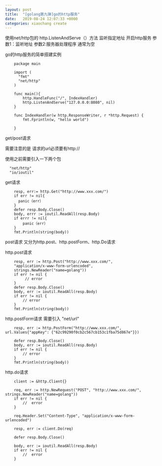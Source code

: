 ```yaml
---
layout: post
title:  "[golang第九弹]go的http服务"
date:   2019-08-24 12:07:33 +0000
categories: xiaochang create
---
```


使用net/http包的 http.ListenAndServe（）方法 监听指定地址 开启http服务
参数1：监听地址
参数2:服务器处理程序 通常为空

go的http服务的简单搭建实例

        package main 
        
        import (
          "fmt"
          "net/http"
        )
        
        func main(){
            http.HandleFunc("/", IndexHandler)
            http.ListenAndServe("127.0.0.0:8080", nil)
        }
        
        func IndexHandler(w http.ResponseWriter, r *http.Request) {
            fmt.Fprintln(w, "hello world")

        }
        

        
get/post请求

需要注意的是 请求的url必须要有http://

使用之前需要引入一下两个包 

      "net/http"
      "io/ioutil" 
      
get请求

        resp, err:= http.Get("http://www.xxx.com/")
        if err != nil{
          panic（err）
        }
        defer resp.Body.Close()
        body, errr := ioutil.ReadAll(resp.Body)
        if errr != nil{
            panic（err）
        }
        fmt.Println(string(body))
        
        
post请求
又分为http.post、http.postForm、http.Do请求

  http.post请求
  
        resp, err := http.Post("http://www.xxx.com/",
        "application/x-www-form-urlencoded",
        strings.NewReader("name=golang"))
        if err != nil {
             // error
        }
        defer resp.Body.Close()
        body, err := ioutil.ReadAll(resp.Body)
        if err != nil {
            // error
        }
        fmt.Println(string(body))
        
         
http.postForm请求    需要引入 "net/url"
    
    
        resp, err := http.PostForm("http://www.xxx.com/", url.Values{"appKey": {"62c99290f0cb2c567cb153c1fba75d867e"}})
        
        defer resp.Body.Close()
        body, err := ioutil.ReadAll(resp.Body)
        if err != nil {
            // error
        }
        fmt.Println(string(body))
        
      
http.do请求  
      
        client := &http.Client{}
 
        req, err := http.NewRequest("POST", "http://www.xxx.com/", strings.NewReader("name=golang"))
        if err != nil {
            //  error
        }
        
        req.Header.Set("Content-Type", "application/x-www-form-urlencoded")

        resp, err := client.Do(req)

        defer resp.Body.Close()

        body, err := ioutil.ReadAll(resp.Body)
        if err != nil {
            //  error
        }

